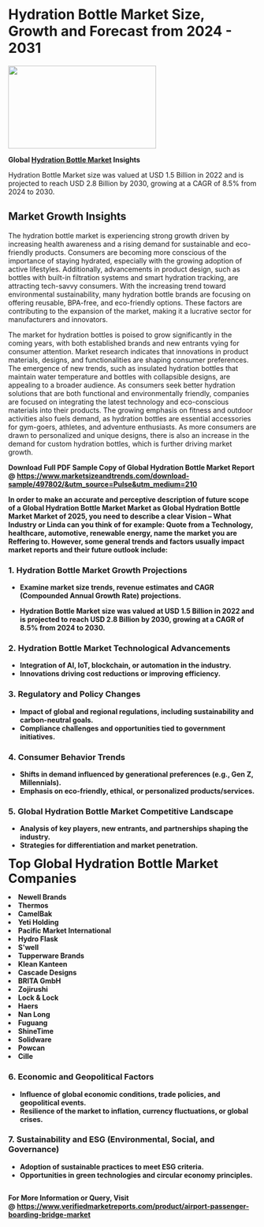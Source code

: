 <H1>Hydration Bottle Market Size, Growth and Forecast from 2024 - 2031</H1><img class="aligncenter size-medium wp-image-584254" src="https://thirdeyenews.in/wp-content/uploads/2024/09/Global-Market-Research-300x168.jpeg" alt="" width="300" height="168" /><p><strong>Global&nbsp;<a href="https://www.marketsizeandtrends.com/download-sample/497802/&amp;utm_source=Pulse&amp;utm_medium=210">Hydration Bottle Market</a> Insights</strong></p><p>Hydration Bottle Market size was valued at USD 1.5 Billion in 2022 and is projected to reach USD 2.8 Billion by 2030, growing at a CAGR of 8.5% from 2024 to 2030.</p><p><h2>Market Growth Insights</h2> <p>The hydration bottle market is experiencing strong growth driven by increasing health awareness and a rising demand for sustainable and eco-friendly products. Consumers are becoming more conscious of the importance of staying hydrated, especially with the growing adoption of active lifestyles. Additionally, advancements in product design, such as bottles with built-in filtration systems and smart hydration tracking, are attracting tech-savvy consumers. With the increasing trend toward environmental sustainability, many hydration bottle brands are focusing on offering reusable, BPA-free, and eco-friendly options. These factors are contributing to the expansion of the market, making it a lucrative sector for manufacturers and innovators.</p> <p><strong></strong></p> <p>The market for hydration bottles is poised to grow significantly in the coming years, with both established brands and new entrants vying for consumer attention. Market research indicates that innovations in product materials, designs, and functionalities are shaping consumer preferences. The emergence of new trends, such as insulated hydration bottles that maintain water temperature and bottles with collapsible designs, are appealing to a broader audience. As consumers seek better hydration solutions that are both functional and environmentally friendly, companies are focused on integrating the latest technology and eco-conscious materials into their products. The growing emphasis on fitness and outdoor activities also fuels demand, as hydration bottles are essential accessories for gym-goers, athletes, and adventure enthusiasts. As more consumers are drawn to personalized and unique designs, there is also an increase in the demand for custom hydration bottles, which is further driving market growth.</p> <p><strong></p><p><span class=""><strong>Download Full PDF Sample Copy of Global Hydration Bottle Market Report</strong> @ <a href="https://www.marketsizeandtrends.com/download-sample/497802/&amp;utm_source=Pulse&amp;utm_medium=210" target="_blank">https://www.marketsizeandtrends.com/download-sample/497802/&amp;utm_source=Pulse&amp;utm_medium=210</a></span></p><p>In order to make an accurate and perceptive description of future scope of a Global&nbsp;Hydration Bottle Market Market as Global&nbsp;Hydration Bottle Market Market of 2025, you need to describe a clear Vision &ndash; What Industry or Linda can you think of for example: Quote from a Technology, healthcare, automotive, renewable energy, name the market you are Reffering to. However, some general trends and factors usually impact market reports and their future outlook include:</p><h3>1.&nbsp;<strong>Hydration Bottle Market Growth Projections</strong></h3><ul><li>Examine market size trends, revenue estimates and CAGR (Compounded Annual Growth Rate) projections.</li><li><p>Hydration Bottle Market size was valued at USD 1.5 Billion in 2022 and is projected to reach USD 2.8 Billion by 2030, growing at a CAGR of 8.5% from 2024 to 2030.</p></li></ul><h3>2.&nbsp;<strong>Hydration Bottle Market Technological Advancements</strong></h3><ul><li>Integration of AI, IoT, blockchain, or automation in the industry.</li><li>Innovations driving cost reductions or improving efficiency.</li></ul><h3>3.&nbsp;<strong>Regulatory and Policy Changes</strong></h3><ul><li>Impact of global and regional regulations, including sustainability and carbon-neutral goals.</li><li>Compliance challenges and opportunities tied to government initiatives.</li></ul><h3>4.&nbsp;<strong>Consumer Behavior Trends</strong></h3><ul><li>Shifts in demand influenced by generational preferences (e.g., Gen Z, Millennials).</li><li>Emphasis on eco-friendly, ethical, or personalized products/services.</li></ul><h3>5.&nbsp;<strong>Global Hydration Bottle Market Competitive Landscape</strong></h3><ul><li>Analysis of key players, new entrants, and partnerships shaping the industry.</li><li>Strategies for differentiation and market penetration.</li></ul><p data-pm-slice="1 1 []"><span style="color: inherit; font-family: inherit; font-size: 25px;">Top Global Hydration Bottle Market Companies</span></p><div class="" data-test-id=""><p><li>Newell Brands</li><li> Thermos</li><li> CamelBak</li><li> Yeti Holding</li><li> Pacific Market International</li><li> Hydro Flask</li><li> S'well</li><li> Tupperware Brands</li><li> Klean Kanteen</li><li> Cascade Designs</li><li> BRITA GmbH</li><li> Zojirushi</li><li> Lock & Lock</li><li> Haers</li><li> Nan Long</li><li> Fuguang</li><li> ShineTime</li><li> Solidware</li><li> Powcan</li><li> Cille</li></p></div><h3>6.&nbsp;<strong>Economic and Geopolitical Factors</strong></h3><ul><li>Influence of global economic conditions, trade policies, and geopolitical events.</li><li>Resilience of the market to inflation, currency fluctuations, or global crises.</li></ul><h3>7.&nbsp;<strong>Sustainability and ESG (Environmental, Social, and Governance)</strong></h3><ul><li>Adoption of sustainable practices to meet ESG criteria.</li><li>Opportunities in green technologies and circular economy principles.</li></ul><h2><strong style="font-size: 14px;">For More Information or Query, Visit @&nbsp;</strong><a style="background-color: #ffffff; font-size: 14px;" href="https://www.marketsizeandtrends.com/report/hydration-bottle-market/" target="_blank">https://www.verifiedmarketreports.com/product/airport-passenger-boarding-bridge-market</a></h2>

